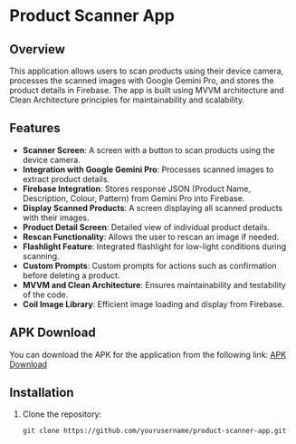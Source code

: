 # Product Scanner App

## Overview

This application allows users to scan products using their device camera, processes the scanned images with Google Gemini Pro, and stores the product details in Firebase. The app is built using MVVM architecture and Clean Architecture principles for maintainability and scalability.

## Features

- **Scanner Screen**: A screen with a button to scan products using the device camera.
- **Integration with Google Gemini Pro**: Processes scanned images to extract product details.
- **Firebase Integration**: Stores response JSON (Product Name, Description, Colour, Pattern) from Gemini Pro into Firebase.
- **Display Scanned Products**: A screen displaying all scanned products with their images.
- **Product Detail Screen**: Detailed view of individual product details.
- **Rescan Functionality**: Allows the user to rescan an image if needed.
- **Flashlight Feature**: Integrated flashlight for low-light conditions during scanning.
- **Custom Prompts**: Custom prompts for actions such as confirmation before deleting a product.
- **MVVM and Clean Architecture**: Ensures maintainability and testability of the code.
- **Coil Image Library**: Efficient image loading and display from Firebase.


## APK Download

You can download the APK for the application from the following link:
[APK Download](https://drive.google.com/drive/folders/1URLe-iufiZYR5PLT-xVkAgZx978-PpbU?usp=drive_link)

## Installation

1. Clone the repository:
   ```bash
   git clone https://github.com/yourusername/product-scanner-app.git
